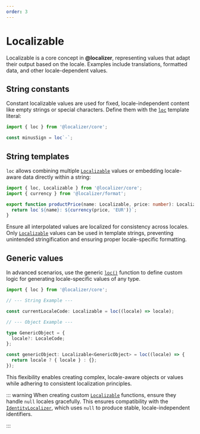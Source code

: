 ```yaml
---
order: 3
---
```


# Localizable <Package name="core"/>

Localizable is a core concept in **@localizer**, representing values that adapt their output based on the locale. Examples include translations, formatted data, and other locale-dependent values.

## String constants

Constant localizable values are used for fixed, locale-independent content like empty strings or special characters. Define them with the [`loc`](../api/_localizer/core/loc/index.md) template literal:

```typescript
import { loc } from '@localizer/core';

const minusSign = loc`-`;
```

## String templates

`loc` allows combining multiple [`Localizable`](../api/_localizer/core/Localizable/index.md) values or embedding locale-aware data directly within a string:

```typescript
import { loc, Localizable } from '@localizer/core';
import { currency } from '@localizer/format';

export function productPrice(name: Localizable, price: number): Localizable {
  return loc`${name}: ${currency(price, 'EUR')}`;
}
```

Ensure all interpolated values are localized for consistency across locales. Only [`Localizable`](../api/_localizer/core/Localizable/index.md) values can be used in template strings, preventing unintended stringification and ensuring proper locale-specific formatting.

## Generic values

In advanced scenarios, use the generic [`loc()`](../api/_localizer/core/loc/index.md) function to define custom logic for generating locale-specific values of any type.

```typescript
import { loc } from '@localizer/core';

// --- String Example ---

const currentLocaleCode: Localizable = loc((locale) => locale);

// --- Object Example ---

type GenericObject = {
  locale?: LocaleCode;
};

const genericObject: Localizable<GenericObject> = loc((locale) => {
  return locale ? { locale } : {};
});
```

This flexibility enables creating complex, locale-aware objects or values while adhering to consistent localization principles.

::: warning
When creating custom [`Localizable`](../api/_localizer/core/Localizable/index.md) functions, ensure they handle `null` locales gracefully. This ensures compatibility with the [`IdentityLocalizer`](./localizer.md#identitylocalizer), which uses `null` to produce stable, locale-independent identifiers.

:::
